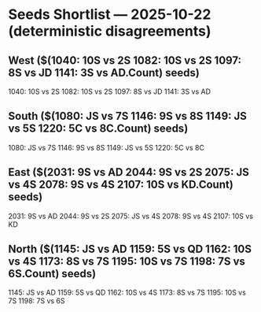 ﻿# Seeds Shortlist — 2025-10-22 (deterministic disagreements) 

## West ($(1040: 10S vs 2S 1082: 10S vs 2S 1097: 8S vs JD 1141: 3S vs AD.Count) seeds) 
1040: 10S vs 2S
1082: 10S vs 2S
1097: 8S vs JD
1141: 3S vs AD

## South ($(1080: JS vs 7S 1146: 9S vs 8S 1149: JS vs 5S 1220: 5C vs 8C.Count) seeds) 
1080: JS vs 7S
1146: 9S vs 8S
1149: JS vs 5S
1220: 5C vs 8C

## East ($(2031: 9S vs AD 2044: 9S vs 2S 2075: JS vs 4S 2078: 9S vs 4S 2107: 10S vs KD.Count) seeds) 
2031: 9S vs AD
2044: 9S vs 2S
2075: JS vs 4S
2078: 9S vs 4S
2107: 10S vs KD

## North ($(1145: JS vs AD 1159: 5S vs QD 1162: 10S vs 4S 1173: 8S vs 7S 1195: 10S vs 7S 1198: 7S vs 6S.Count) seeds) 
1145: JS vs AD
1159: 5S vs QD
1162: 10S vs 4S
1173: 8S vs 7S
1195: 10S vs 7S
1198: 7S vs 6S



